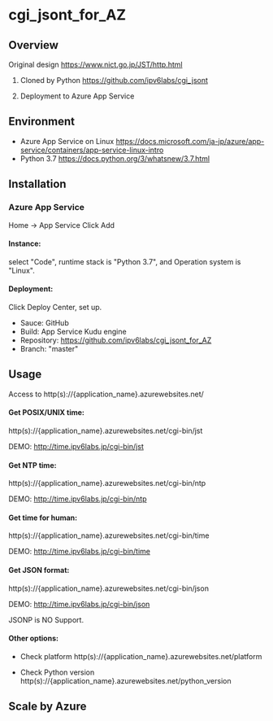 # cgi_jsont_for_AZ


## Overview

Original design https://www.nict.go.jp/JST/http.html

1. Cloned by Python https://github.com/ipv6labs/cgi_jsont

2. Deployment to Azure App Service


## Environment

- Azure App Service on Linux    https://docs.microsoft.com/ja-jp/azure/app-service/containers/app-service-linux-intro
- Python 3.7    https://docs.python.org/3/whatsnew/3.7.html


## Installation

### Azure App Service

Home -> App Service   Click Add

#### Instance:

select "Code", runtime stack is "Python 3.7", and Operation system is "Linux".

#### Deployment:

Click Deploy Center, set up.

- Sauce: GitHub
- Build: App Service Kudu engine
- Repository: https://github.com/ipv6labs/cgi_jsont_for_AZ
- Branch: "master"

## Usage

Access to http(s)://{application_name}.azurewebsites.net/

#### Get POSIX/UNIX time:

http(s)://{application_name}.azurewebsites.net/cgi-bin/jst

DEMO: http://time.ipv6labs.jp/cgi-bin/jst

#### Get NTP time:

http(s)://{application_name}.azurewebsites.net/cgi-bin/ntp

DEMO: http://time.ipv6labs.jp/cgi-bin/ntp

#### Get time for human:

http(s)://{application_name}.azurewebsites.net/cgi-bin/time

DEMO: http://time.ipv6labs.jp/cgi-bin/time

#### Get JSON format:

http(s)://{application_name}.azurewebsites.net/cgi-bin/json

DEMO: http://time.ipv6labs.jp/cgi-bin/json

JSONP is NO Support.


#### Other options:

- Check platform http(s)://{application_name}.azurewebsites.net/platform

- Check Python version http(s)://{application_name}.azurewebsites.net/python_version


## Scale by Azure


